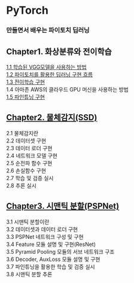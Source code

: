 # PyTorch

### 만들면서 배우는 파이토치 딥러닝

## Chapter1. 화상분류와 전이학습
[1.1 학습된 VGG모델을 사용하는 방법](https://github.com/KodaHye/PyTorch/blob/main/Chapter1.%20%ED%99%94%EC%83%81%20%EB%B6%84%EB%A5%98%EC%99%80%20%EC%A0%84%EC%9D%B4%ED%95%99%EC%8A%B5(VGG)/1.1%20%ED%95%99%EC%8A%B5%EB%90%9C%20VGG%20%EB%AA%A8%EB%8D%B8%EC%9D%84%20%EC%82%AC%EC%9A%A9%ED%95%98%EB%8A%94%20%EB%B0%A9%EB%B2%95.ipynb) <br>
[1.2 파이토치를 활용한 딥러닝 구현 흐름](https://github.com/KodaHye/PyTorch/blob/main/Chapter1.%20%ED%99%94%EC%83%81%20%EB%B6%84%EB%A5%98%EC%99%80%20%EC%A0%84%EC%9D%B4%ED%95%99%EC%8A%B5(VGG)/1.2%20%ED%8C%8C%EC%9D%B4%ED%86%A0%EC%B9%98%EB%A5%BC%20%ED%99%9C%EC%9A%A9%ED%95%9C%20%EB%94%A5%EB%9F%AC%EB%8B%9D%20%EA%B5%AC%ED%98%84%20%ED%9D%90%EB%A6%84.ipynb) <br>
[1.3 전이학습 구현](https://github.com/KodaHye/PyTorch/blob/main/Chapter1.%20%ED%99%94%EC%83%81%20%EB%B6%84%EB%A5%98%EC%99%80%20%EC%A0%84%EC%9D%B4%ED%95%99%EC%8A%B5(VGG)/1.3%20%EC%A0%84%EC%9D%B4%ED%95%99%EC%8A%B5%20%EA%B5%AC%ED%98%84.ipynb)<br>
1.4 아마존 AWS의 클라우드 GPU 머신을 사용하는 방법 <br>
[1.5 파인튜닝 구현](https://github.com/KodaHye/PyTorch/blob/main/Chapter1.%20%ED%99%94%EC%83%81%20%EB%B6%84%EB%A5%98%EC%99%80%20%EC%A0%84%EC%9D%B4%ED%95%99%EC%8A%B5(VGG)/1.5%20%ED%8C%8C%EC%9D%B8%ED%8A%9C%EB%8B%9D%20%EA%B5%AC%ED%98%84.ipynb)<br>


## [Chapter2. 물체감지(SSD)](https://github.com/KodaHye/PyTorch/blob/main/Chapter2.%20%EB%AC%BC%EC%B2%B4%EA%B0%90%EC%A7%80(SSD)/2.%20%EB%AC%BC%EC%B2%B4%EA%B0%90%EC%A7%80(SSD).ipynb)
2.1 물체감지란<br>
2.2 데이터셋 구현<br>
2.3 데이터 로더 구현<br>
2.4 네트워크 모델 구현<br>
2.5 순전파 함수 구현<br>
2.6 손실함수 구현<br>
2.7 학습 및 검증 실시<br>
2.8 추론 실시<br>


## [Chapter3. 시맨틱 분할(PSPNet)](https://github.com/KodaHye/PyTorch/blob/main/Chapter3.%20%EC%8B%9C%EB%A7%A8%ED%8B%B1%20%EB%B6%84%ED%95%A0(PSPNet)/3.%20%EC%8B%9C%EB%A7%A8%ED%8B%B1%20%EB%B6%84%ED%95%A0(PSPNet).ipynb)
3.1 시맨틱 분할이란<br>
3.2 데이터셋과 데이터 로더 구현<br>
3.3 PSPNet 네트워크 구성 및 구현<br>
3.4 Feature 모듈 설명 및 구현(ResNet)<br>
3.5 Pyramid Pooling 모듈의 서브 네트워크 구조<br>
3.6 Decoder, AuxLoss 모듈 설명 및 구현<br>
3.7 파인튜닝을 활용한 학습 및 검증 실시<br>
3.8 시맨틱 분할 추론<br>